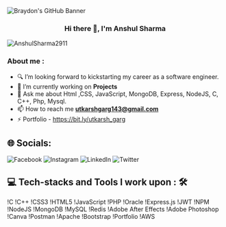 <img src="https://blogger.googleusercontent.com/img/b/R29vZ2xl/AVvXsEg41bs0vggYsEA84GqggiBSh-PilOqPWtnBafBESwORIT7gMc8gp_zIeOKuwzH9y9Hn1_gDgpi9itIfnZZFRTYaKyQdL924xAdTkXdIYX4joFw-O9BbBnybkazMZW96PGKkQgLNuNlE154WRgs3L-q0SHg8b47upbdgTLthXMf89AdGYbKxL4iO8WdpLWw/s3250/Blue%20Modern%20Elegant%20Corporate%20Personal%20Profile%20LinkedIn%20Banner.png" alt="Braydon's GitHub Banner" style="max-width: 100%;">

<h3 align="center">Hi there 👋, I'm Anshul Sharma</h3>
<p align="left"> <img src="https://komarev.com/ghpvc/?username=AnshulSharma2911&label=Profile%20views&color=0e75b6&style=flat" alt="AnshulSharma2911" /> </p>
<h3>About me :</h3>

- 🔍 I’m looking forward to kickstarting my career as a software engineer.
- 🌱 I’m currently working on **Projects**
- 💬 Ask me about Html ,CSS, JavaScript, MongoDB, Express, NodeJS, C, C++, Php, Mysql.
- 📫 How to reach me **utkarshgarg143@gmail.com**
- ⚡ Portfolio - https://bit.ly/utkarsh_garg

## 🌐 Socials:
![Facebook](https://facebook.com/utkarsh.143.garg) ![Instagram](https://instagram.com/utkarshh_garg) ![LinkedIn](https://linkedin.com/in/utkarshgarg62) ![Twitter](https://twitter.com/utkarshgarg143) 

## 💻 Tech-stacks and Tools I work upon : 🛠
!C !C++ !CSS3 !HTML5 !JavaScript !PHP !Oracle !Express.js !JWT !NPM !NodeJS !MongoDB !MySQL !Redis !Adobe After Effects !Adobe Photoshop !Canva !Postman !Apache !Bootstrap !Portfolio !AWS
